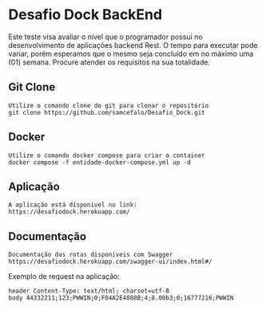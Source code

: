 # Desafio Dock BackEnd

Este teste visa avaliar o nível que o programador possui no desenvolvimento de aplicações backend Rest. O tempo para
executar pode variar, porém esperamos que o mesmo seja concluído em no máximo uma (01) semana. Procure atender os
requisitos na sua totalidade.

## Git Clone
```
Utilize o comando clone do git para clonar o repositório
git clone https://github.com/samcefalo/Desafio_Dock.git
```

## Docker

```
Utilize o comando docker compose para criar o container
docker compose -f entidade-docker-compose.yml up -d
```

## Aplicação

```
A aplicação está disponivel no link: https://desafiodock.herokuapp.com/
```

## Documentação

```
Documentação das rotas disponiveis com Swagger
https://desafiodock.herokuapp.com/swagger-ui/index.html#/
```

Exemplo de request na aplicação:

```
header Content-Type: text/html; charset=utf-8
body 44332211;123;PWWIN;0;F04A2E4088B;4;8.00b3;0;16777216;PWWIN
```